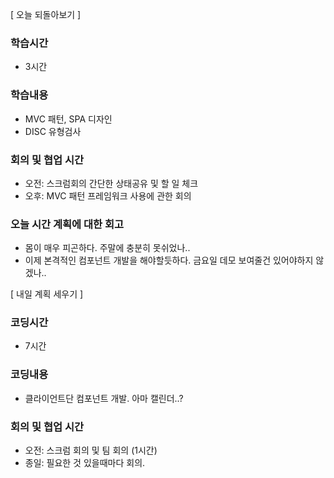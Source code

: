[ 오늘 되돌아보기 ]

### 학습시간

- 3시간

### 학습내용

- MVC 패턴, SPA 디자인
- DISC 유형검사

### 회의 및 협업 시간

- 오전: 스크럼회의 간단한 상태공유 및 할 일 체크
- 오후: MVC 패턴 프레임워크 사용에 관한 회의

### 오늘 시간 계획에 대한 회고

- 몸이 매우 피곤하다. 주말에 충분히 못쉬었나..
- 이제 본격적인 컴포넌트 개발을 해야할듯하다. 금요일 데모 보여줄건 있어야하지 않겠나..

[ 내일 계획 세우기 ]

### 코딩시간

- 7시간

### 코딩내용

- 클라이언트단 컴포넌트 개발. 아마 캘린더..?

### 회의 및 협업 시간

- 오전: 스크럼 회의 및 팀 회의 (1시간)
- 종일: 필요한 것 있을때마다 회의.
